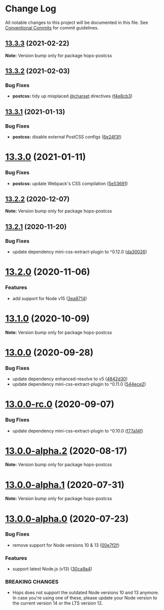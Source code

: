 # Change Log

All notable changes to this project will be documented in this file.
See [Conventional Commits](https://conventionalcommits.org) for commit guidelines.

## [13.3.3](https://github.com/xing/hops/compare/v13.3.2...v13.3.3) (2021-02-22)

**Note:** Version bump only for package hops-postcss





## [13.3.2](https://github.com/xing/hops/compare/v13.3.1...v13.3.2) (2021-02-03)


### Bug Fixes

* **postcss:** tidy up misplaced [@charset](https://github.com/charset) directives ([f4e8cb3](https://github.com/xing/hops/commit/f4e8cb381054b82a7cc7d234ad79f1c20cc37106))





## [13.3.1](https://github.com/xing/hops/compare/v13.3.0...v13.3.1) (2021-01-13)


### Bug Fixes

* **postcss:** disable external PostCSS configs ([6e24f3f](https://github.com/xing/hops/commit/6e24f3f129481a8eb4529275381b9a94b40a2fcd))





# [13.3.0](https://github.com/xing/hops/compare/v13.2.2...v13.3.0) (2021-01-11)


### Bug Fixes

* **postcss:** update Webpack's CSS compilation ([5e53691](https://github.com/xing/hops/commit/5e5369158dfb0f08e397ed07884b6af38a2b6570))





## [13.2.2](https://github.com/xing/hops/compare/v13.2.1...v13.2.2) (2020-12-07)

**Note:** Version bump only for package hops-postcss





## [13.2.1](https://github.com/xing/hops/compare/v13.2.0...v13.2.1) (2020-11-20)


### Bug Fixes

* update dependency mini-css-extract-plugin to ^0.12.0 ([da30026](https://github.com/xing/hops/commit/da30026f2493fbcd86316b531b8a61710a79b73a))





# [13.2.0](https://github.com/xing/hops/compare/v13.1.0...v13.2.0) (2020-11-06)


### Features

* add support for Node v15 ([3ea8714](https://github.com/xing/hops/commit/3ea8714702960d0408cb6eae4bf336cb637eea9d))





# [13.1.0](https://github.com/xing/hops/compare/v13.0.0...v13.1.0) (2020-10-09)

**Note:** Version bump only for package hops-postcss





# [13.0.0](https://github.com/xing/hops/compare/v13.0.0-rc.0...v13.0.0) (2020-09-28)


### Bug Fixes

* update dependency enhanced-resolve to v5 ([4842d30](https://github.com/xing/hops/commit/4842d307931699b3d5aef656a8b0900e038be768))
* update dependency mini-css-extract-plugin to ^0.11.0 ([544ece2](https://github.com/xing/hops/commit/544ece2e24d4120b604fb7a1358cf7044159c8bf))





# [13.0.0-rc.0](https://github.com/xing/hops/compare/v13.0.0-alpha.2...v13.0.0-rc.0) (2020-09-07)


### Bug Fixes

* update dependency mini-css-extract-plugin to ^0.10.0 ([f77a14f](https://github.com/xing/hops/commit/f77a14f23b217d301446f05bc207a0f8a2a8a917))





# [13.0.0-alpha.2](https://github.com/xing/hops/compare/v13.0.0-alpha.1...v13.0.0-alpha.2) (2020-08-17)

**Note:** Version bump only for package hops-postcss





# [13.0.0-alpha.1](https://github.com/xing/hops/compare/v13.0.0-alpha.0...v13.0.0-alpha.1) (2020-07-31)

**Note:** Version bump only for package hops-postcss





# [13.0.0-alpha.0](https://github.com/xing/hops/compare/v12.0.0-rc99...v13.0.0-alpha.0) (2020-07-23)


### Bug Fixes

* remove support for Node versions 10 & 13 ([00e7f2f](https://github.com/xing/hops/commit/00e7f2fb2ec92b859805b65bfeee697a78bf8147))


### Features

* support latest Node.js (v13) ([30ca9a4](https://github.com/xing/hops/commit/30ca9a4ebc3a43706eb07158259035349ce2d269))


### BREAKING CHANGES

* Hops does not support the outdated Node versions 10
and 13 anymore. In case you're using one of these, please update your
Node version to the current version 14 or the LTS version 12.
